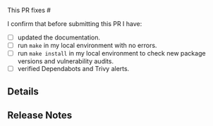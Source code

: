 This PR fixes #

I confirm that before submitting this PR I have:

- [ ] updated the documentation.
- [ ] run `make` in my local environment with no errors.
- [ ] run `make install` in my local environment to check new package versions and vulnerability audits.
- [ ] verified Dependabots and Trivy alerts.

## Details


## Release Notes
